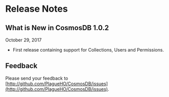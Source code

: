 # Release Notes

## What is New in CosmosDB 1.0.2

October 29, 2017

- First release containing support for Collections, Users and Permissions.

## Feedback

Please send your feedback to [http://github.com/PlagueHO/CosmosDB/issues](http://github.com/PlagueHO/CosmosDB/issues).
